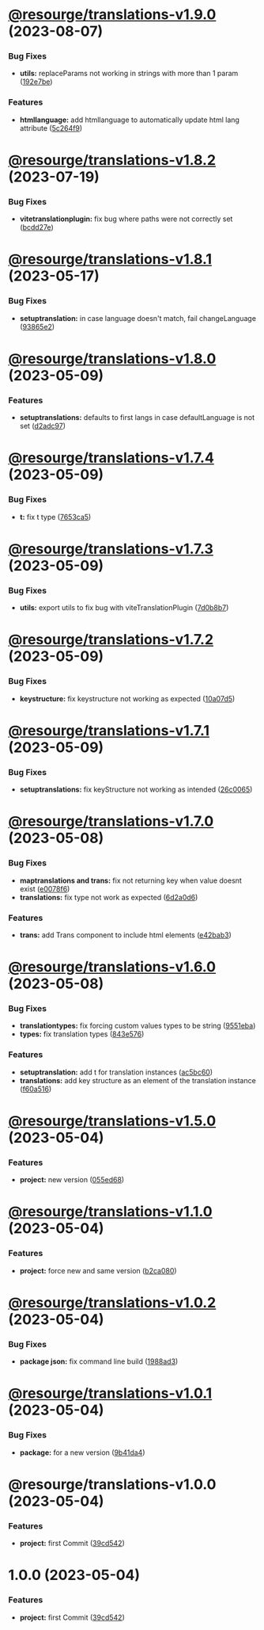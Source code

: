 # [@resourge/translations-v1.9.0](https://github.com/resourge/translations/compare/@resourge/translations-v1.8.2...@resourge/translations-v1.9.0) (2023-08-07)


### Bug Fixes

* **utils:** replaceParams not working in strings with more than 1 param ([192e7be](https://github.com/resourge/translations/commit/192e7bed2657116b754201d346e62e98011c6b9e))


### Features

* **htmllanguage:** add htmllanguage to automatically update html lang attribute ([5c264f9](https://github.com/resourge/translations/commit/5c264f9f3f18cc954a47e5b1664594f959c574de))

# [@resourge/translations-v1.8.2](https://github.com/resourge/translations/compare/@resourge/translations-v1.8.1...@resourge/translations-v1.8.2) (2023-07-19)


### Bug Fixes

* **vitetranslationplugin:** fix bug where paths were not correctly set ([bcdd27e](https://github.com/resourge/translations/commit/bcdd27e27f95ea296bf20da0bed55cff3e9873ef))

# [@resourge/translations-v1.8.1](https://github.com/resourge/translations/compare/@resourge/translations-v1.8.0...@resourge/translations-v1.8.1) (2023-05-17)


### Bug Fixes

* **setuptranslation:** in case language doesn't match, fail changeLanguage ([93865e2](https://github.com/resourge/translations/commit/93865e2efbd1bbf112b94aa5873758fa5f6cb347))

# [@resourge/translations-v1.8.0](https://github.com/resourge/translations/compare/@resourge/translations-v1.7.4...@resourge/translations-v1.8.0) (2023-05-09)


### Features

* **setuptranslations:** defaults to first langs in case defaultLanguage is not set ([d2adc97](https://github.com/resourge/translations/commit/d2adc97e1b69be3f33291cf7573540daa0d7deb2))

# [@resourge/translations-v1.7.4](https://github.com/resourge/translations/compare/@resourge/translations-v1.7.3...@resourge/translations-v1.7.4) (2023-05-09)


### Bug Fixes

* **t:** fix t type ([7653ca5](https://github.com/resourge/translations/commit/7653ca5a9f796acf0fe30a46c6cbd402e9103b09))

# [@resourge/translations-v1.7.3](https://github.com/resourge/translations/compare/@resourge/translations-v1.7.2...@resourge/translations-v1.7.3) (2023-05-09)


### Bug Fixes

* **utils:** export utils to fix bug with viteTranslationPlugin ([7d0b8b7](https://github.com/resourge/translations/commit/7d0b8b72dc687775532c76996d3dadf5bd6833ab))

# [@resourge/translations-v1.7.2](https://github.com/resourge/translations/compare/@resourge/translations-v1.7.1...@resourge/translations-v1.7.2) (2023-05-09)


### Bug Fixes

* **keystructure:** fix keystructure not working as expected ([10a07d5](https://github.com/resourge/translations/commit/10a07d52f9834679bdf9ede1fe633eb8d33e50c5))

# [@resourge/translations-v1.7.1](https://github.com/resourge/translations/compare/@resourge/translations-v1.7.0...@resourge/translations-v1.7.1) (2023-05-09)


### Bug Fixes

* **setuptranslations:** fix keyStructure not working as intended ([26c0065](https://github.com/resourge/translations/commit/26c00656ef6c47398a09f9dcfb9cc30e92201d5b))

# [@resourge/translations-v1.7.0](https://github.com/resourge/translations/compare/@resourge/translations-v1.6.0...@resourge/translations-v1.7.0) (2023-05-08)


### Bug Fixes

* **maptranslations and trans:** fix not returning key when value doesnt exist ([e0078f6](https://github.com/resourge/translations/commit/e0078f697ad2227a73063c79d917d86d41f92c8e))
* **translations:** fix type not work as expected ([6d2a0d6](https://github.com/resourge/translations/commit/6d2a0d682a5acde9ce7ab85d843a2885cfaa3847))


### Features

* **trans:** add Trans component to include html elements ([e42bab3](https://github.com/resourge/translations/commit/e42bab38fb1f4a4f781e6c3187b09137c065966d))

# [@resourge/translations-v1.6.0](https://github.com/resourge/translations/compare/@resourge/translations-v1.5.0...@resourge/translations-v1.6.0) (2023-05-08)


### Bug Fixes

* **translationtypes:** fix forcing custom values types to be string ([9551eba](https://github.com/resourge/translations/commit/9551ebaf5a54126a06d94987bfbd77c248a9fe39))
* **types:** fix translation types ([843e576](https://github.com/resourge/translations/commit/843e57620f3464d97463f46f4d0cba0d4041985b))


### Features

* **setuptranslation:** add t for translation instances ([ac5bc60](https://github.com/resourge/translations/commit/ac5bc60d53da06524f72c4b30872b5911bc9966f))
* **translations:** add key structure as an element of the translation instance ([f60a516](https://github.com/resourge/translations/commit/f60a51612b760b85c963580be9ed002139c08382))

# [@resourge/translations-v1.5.0](https://github.com/resourge/translations/compare/@resourge/translations-v1.4.0...@resourge/translations-v1.5.0) (2023-05-04)


### Features

* **project:** new version ([055ed68](https://github.com/resourge/translations/commit/055ed681c1fc173e8b9d18c9dd85033811583668))

# [@resourge/translations-v1.1.0](https://github.com/resourge/translations/compare/@resourge/translations-v1.0.2...@resourge/translations-v1.1.0) (2023-05-04)


### Features

* **project:** force new and same version ([b2ca080](https://github.com/resourge/translations/commit/b2ca08070e16ce73d03385c21fc9ae3eef15e1eb))

# [@resourge/translations-v1.0.2](https://github.com/resourge/translations/compare/@resourge/translations-v1.0.1...@resourge/translations-v1.0.2) (2023-05-04)


### Bug Fixes

* **package json:** fix command line build ([1988ad3](https://github.com/resourge/translations/commit/1988ad3a67baa7e363afac161417fd8e1a0521d9))

# [@resourge/translations-v1.0.1](https://github.com/resourge/translations/compare/@resourge/translations-v1.0.0...@resourge/translations-v1.0.1) (2023-05-04)


### Bug Fixes

* **package:** for a new version ([9b41da4](https://github.com/resourge/translations/commit/9b41da4de2999a03a23ba1480232c45775227c89))

# @resourge/translations-v1.0.0 (2023-05-04)


### Features

* **project:** first Commit ([39cd542](https://github.com/resourge/translations/commit/39cd542cb9b481958b4e0cccabb624871eedc268))

# 1.0.0 (2023-05-04)


### Features

* **project:** first Commit ([39cd542](https://github.com/resourge/translations/commit/39cd542cb9b481958b4e0cccabb624871eedc268))
